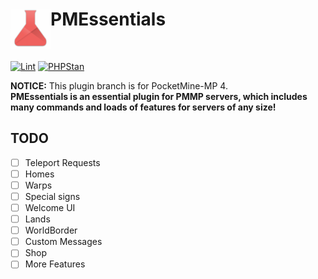 <h1>PMEssentials<img src="assets/images/icon.png" height="64" width="64" align="left"></img></h1><br/>

[![Lint](https://poggit.pmmp.io/ci.shield/David-pm-pl/PMEssentials/PMEssentials)](https://poggit.pmmp.io/ci/David-pm-pl/PMEssentials/PMEssentials)
[![PHPStan](https://github.com/david-pm-pl/PMEssentials/actions/workflows/php.yml/badge.svg)](https://github.com/david-pm-pl/PMEssentials/actions/workflows/main.yml/badge.svg)

**NOTICE:** This plugin branch is for PocketMine-MP 4. <br/>
**PMEssentials is an essential plugin for PMMP servers, which includes many commands and loads of features for servers of any size!**

## TODO
- [ ] Teleport Requests
- [ ] Homes
- [ ] Warps
- [ ] Special signs
- [ ] Welcome UI
- [ ] Lands
- [ ] WorldBorder
- [ ] Custom Messages
- [ ] Shop
- [ ] More Features
